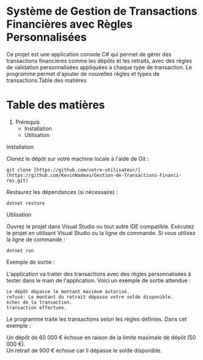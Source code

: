 # Système de Gestion de Transactions Financières avec Règles Personnalisées

Ce projet est une application console C# qui permet de gérer des transactions financières comme les dépôts et les retraits, avec des règles de validation personnalisées appliquées à chaque type de transaction. Le programme permet d'ajouter de nouvelles règles et types de transactions.Table des matières

<h1>Table des matières</h1>
<ol>
  	  <li>Prérequis <ul>
      	  <li>Installation</li>
	  <li>Utilisation</li>
</ol>

Installation

Clonez le dépôt sur votre machine locale à l'aide de Git : 
	
 	git clone [https://github.com/votre-utilisateur/](https://github.com/KevinNadeau/Gestion-de-Transactions-Financi-res.git)

Restaurez les dépendances (si nécessaire) :
	
 	dotnet restore

Utilisation

Ouvrez le projet dans Visual Studio ou tout autre IDE compatible.
Exécutez le projet en utilisant Visual Studio ou la ligne de commande.
Si vous utilisez la ligne de commande :

	dotnet run

 Exemple de sortie :

L'application va traiter des transactions avec des règles personnalisées à tester dans le main de l'application. Voici un exemple de sortie attendue :

	Le dépôt dépasse le montant maximum autorisé.
 	refusé: Le montant du retrait dépasse votre solde disponible.
	échec de la transaction.
	transaction effectuée.
	
Le programme traite les transactions selon les règles définies. Dans cet exemple :

Un dépôt de 60 000 € échoue en raison de la limite maximale de dépôt (50 000 €).<br />
Un retrait de 900 € échoue car il dépasse le solde disponible.

